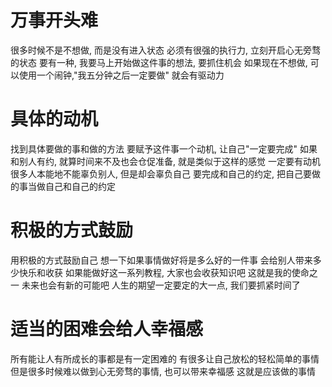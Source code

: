 # 万事开头难
很多时候不是不想做, 而是没有进入状态
必须有很强的执行力, 立刻开启心无旁骛的状态
要有一种, 我要马上开始做这件事的想法, 要抓住机会
如果现在不想做, 可以使用一个闹钟,"我五分钟之后一定要做"
就会有驱动力
# 具体的动机
找到具体要做的事和做的方法
要赋予这件事一个动机, 让自己"一定要完成"
如果和别人有约, 就算时间来不及也会仓促准备, 就是类似于这样的感觉
一定要有动机
很多人本能地不能辜负别人, 但是却会辜负自己
要完成和自己的约定, 把自己要做的事当做自己和自己的约定
# 积极的方式鼓励
用积极的方式鼓励自己
想一下如果事情做好将是多么好的一件事
会给别人带来多少快乐和收获
如果能做好这一系列教程, 大家也会收获知识吧
这就是我的使命之一
未来也会有新的可能吧
人生的期望一定要定的大一点, 我们要抓紧时间了
# 适当的困难会给人幸福感
所有能让人有所成长的事都是有一定困难的
有很多让自己放松的轻松简单的事情
但是很多时候难以做到心无旁骛的事情, 也可以带来幸福感
这就是应该做的事情